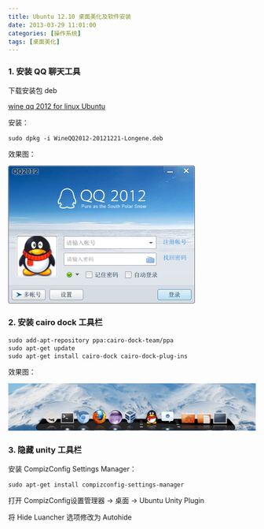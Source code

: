 ```yaml
---
title: Ubuntu 12.10 桌面美化及软件安装
date: 2013-03-29 11:01:00
categories: [操作系统]
tags: [桌面美化]
---
```


### 1. 安装 QQ 聊天工具

下载安装包 deb

[wine qq 2012 for linux Ubuntu](http://www.longene.org/forum/viewtopic.php?f=6&t=4700)

安装：

	sudo dpkg -i WineQQ2012-20121221-Longene.deb

效果图：

![](/2013/03/29/1.png)


### 2. 安装 cairo dock 工具栏

	sudo add-apt-repository ppa:cairo-dock-team/ppa
	sudo apt-get update
	sudo apt-get install cairo-dock cairo-dock-plug-ins

效果图：

![](/2013/03/29/2.png)

### 3. 隐藏 unity 工具栏

安装 CompizConfig Settings Manager：

	sudo apt-get install compizconfig-settings-manager

打开 CompizConfig设置管理器 -> 桌面 -> Ubuntu Unity Plugin

将 Hide Luancher 选项修改为 Autohide
